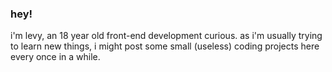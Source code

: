 ### hey!
i'm levy, an 18 year old front-end development curious. as i'm usually trying to learn new things, i might post some small (useless) coding projects here every once in a while.
